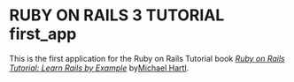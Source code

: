 # RUBY ON RAILS 3 TUTORIAL first_app

This is the first application for the Ruby on Rails Tutorial book
[*Ruby on Rails Tutorial: Learn Rails by Example*](http://railstutorial.org/)
by[Michael Hartl](http://michaelhartl.com/).
